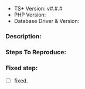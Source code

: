 - TS+ Version: v#.#.#
- PHP Version:
- Database Driver & Version:

### Description:

<!-- 具体描述 -->


### Steps To Reproduce:

<!-- 复现步骤 -->

### Fixed step:

- [ ] fixed.

<!-- Love thinksns-plus? Please consider supporting our collective:
👉  https://opencollective.com/thinksns-plus/donate -->